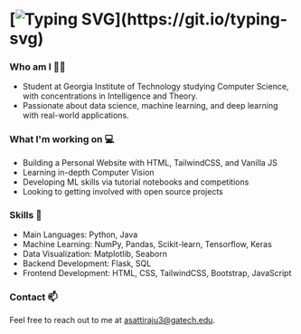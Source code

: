 # [![Typing SVG](https://readme-typing-svg.herokuapp.com?font=Montserrat&color=%239955FF&vCenter=true&lines=Hello!+I+am+Abhinav+Sattiraju!)](https://git.io/typing-svg)

### Who am I 🧑‍🎓
- Student at Georgia Institute of Technology studying Computer Science, with concentrations in Intelligence and Theory.
- Passionate about data science, machine learning, and deep learning with real-world applications.

### What I'm working on 💻
- Building a Personal Website with HTML, TailwindCSS, and Vanilla JS
- Learning in-depth Computer Vision
- Developing ML skills via tutorial notebooks and competitions
- Looking to getting involved with open source projects

### Skills 🧰
- Main Languages: Python, Java
- Machine Learning: NumPy, Pandas, Scikit-learn, Tensorflow, Keras
- Data Visualization: Matplotlib, Seaborn
- Backend Development: Flask, SQL
- Frontend Development: HTML, CSS, TailwindCSS, Bootstrap, JavaScript

### Contact 📫
Feel free to reach out to me at <asattiraju3@gatech.edu>.
